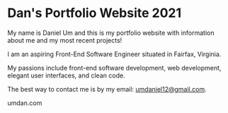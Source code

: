 # Dan's Portfolio Website 2021

My name is Daniel Um and this is my portfolio website with information about me and my most recent projects!

I am an aspiring Front-End Software Engineer situated in Fairfax, Virginia. 

My passions include front-end software development, web development, elegant user interfaces, and clean code.

The best way to contact me is by my email: umdaniel12@gmail.com.

umdan.com
